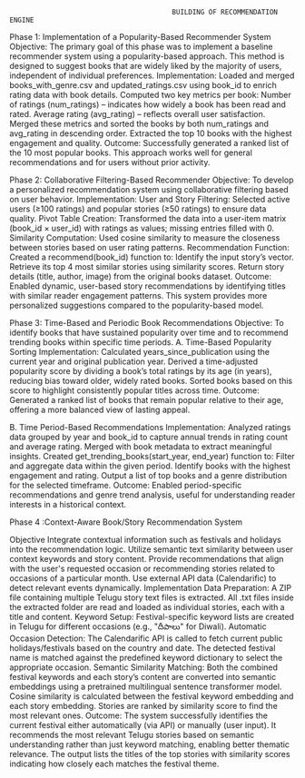                                            BUILDING OF RECOMMENDATION ENGINE
             
Phase 1: Implementation of a Popularity-Based Recommender System
Objective:
The primary goal of this phase was to implement a baseline recommender system using a popularity-based approach. This method is designed to suggest books that are widely liked by the majority of users, independent of individual preferences.
Implementation:
Loaded and merged books_with_genre.csv and updated_ratings.csv using book_id to enrich rating data with book details.
Computed two key metrics per book:
Number of ratings (num_ratings) – indicates how widely a book has been read and rated.
Average rating (avg_rating) – reflects overall user satisfaction.
Merged these metrics and sorted the books by both num_ratings and avg_rating in descending order.
Extracted the top 10 books with the highest engagement and quality.
Outcome:
Successfully generated a ranked list of the 10 most popular books. This approach works well for general recommendations and for users without prior activity.

Phase 2: Collaborative Filtering-Based Recommender
Objective:
To develop a personalized recommendation system using collaborative filtering based on user behavior.
Implementation:
User and Story Filtering: Selected active users (≥100 ratings) and popular stories (≥50 ratings) to ensure data quality.
Pivot Table Creation: Transformed the data into a user-item matrix (book_id × user_id) with ratings as values; missing entries filled with 0.
Similarity Computation: Used cosine similarity to measure the closeness between stories based on user rating patterns.
Recommendation Function: Created a recommend(book_id) function to:
Identify the input story’s vector.
Retrieve its top 4 most similar stories using similarity scores.
Return story details (title, author, image) from the original books dataset.
Outcome:
Enabled dynamic, user-based story recommendations by identifying titles with similar reader engagement patterns. This system provides more personalized suggestions compared to the popularity-based model.

Phase 3: Time-Based and Periodic Book Recommendations
Objective:
To identify books that have sustained popularity over time and to recommend trending books within specific time periods.
A. Time-Based Popularity Sorting
Implementation:
Calculated years_since_publication using the current year and original publication year.
Derived a time-adjusted popularity score by dividing a book’s total ratings by its age (in years), reducing bias toward older, widely rated books.
Sorted books based on this score to highlight consistently popular titles across time.
Outcome:
Generated a ranked list of books that remain popular relative to their age, offering a more balanced view of lasting appeal.

B. Time Period-Based Recommendations
Implementation:
Analyzed ratings data grouped by year and book_id to capture annual trends in rating count and average rating.
Merged with book metadata to extract meaningful insights.
Created get_trending_books(start_year, end_year) function to:
Filter and aggregate data within the given period.
Identify books with the highest engagement and rating.
Output a list of top books and a genre distribution for the selected timeframe.
Outcome:
Enabled period-specific recommendations and genre trend analysis, useful for understanding reader interests in a historical context.

Phase 4 :Context-Aware Book/Story Recommendation System

Objective
Integrate contextual information such as festivals and holidays into the recommendation logic.
Utilize semantic text similarity between user context keywords and story content.
Provide recommendations that align with the user's requested occasion or recommending stories related to occasions of a particular month.
Use external API data (Calendarific) to detect relevant events dynamically.
Implementation
Data Preparation:
A ZIP file containing multiple Telugu story text files is extracted.
All .txt files inside the extracted folder are read and loaded as individual stories, each with a title and content.
        Keyword Setup:
Festival-specific keyword lists are created in Telugu for different occasions (e.g., "దీపాలు" for Diwali).
        Automatic Occasion Detection:
The Calendarific API is called to fetch current public holidays/festivals based on the country and date.
The detected festival name is matched against the predefined keyword dictionary to select the appropriate occasion.
        Semantic Similarity Matching:
Both the combined festival keywords and each story’s content are converted into semantic embeddings using a pretrained multilingual sentence transformer model.
Cosine similarity is calculated between the festival keyword embedding and each story embedding.
Stories are ranked by similarity score to find the most relevant ones.
  Outcome:
The system successfully identifies the current festival either automatically (via API) or manually (user input).
It recommends the most relevant Telugu stories based on semantic understanding rather than just keyword matching, enabling better thematic relevance.
The output lists the titles of the top stories with similarity scores indicating how closely each matches the festival theme.



